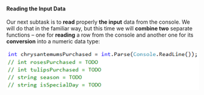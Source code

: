 #### Reading the Input Data

Our next subtask is to **read** properly **the input** data from the console. We will do that in the familiar way, but this time we will **combine two** separate functions – one for **reading** a row from the console and another one for its **conversion** into a numeric data type:

![](/assets/chapter-8-2-images/03.Flowers-03.png)
